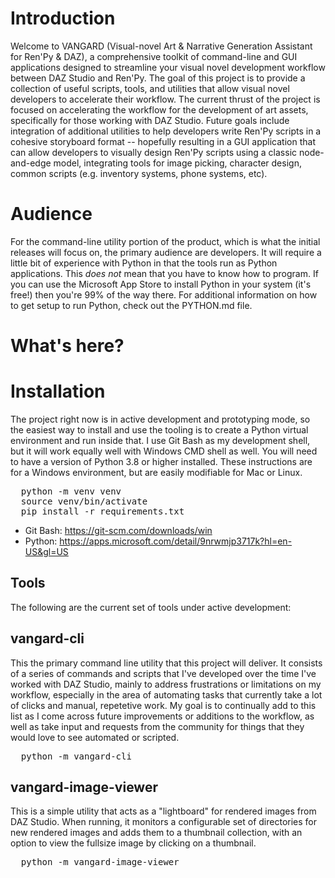 # Introduction

Welcome to VANGARD (Visual-novel Art & Narrative Generation Assistant for Ren'Py & DAZ), a comprehensive toolkit of command-line and GUI applications designed to streamline your visual novel development workflow between DAZ Studio and Ren'Py. The goal of this project is to provide a collection of useful scripts, tools, and utilities that allow visual novel developers to accelerate their workflow. The current thrust of the project is focused on accelerating the workflow for the development of art assets, specifically for those working with DAZ Studio. Future goals include integration of additional utilities to help developers write Ren'Py scripts in a cohesive storyboard format -- hopefully resulting in a GUI application that can allow developers to visually design Ren'Py scripts using a classic node-and-edge model, integrating tools for image picking, character design, common scripts (e.g. inventory systems, phone systems, etc). 

# Audience 

For the command-line utility portion of the product, which is what the initial releases will focus on, the primary audience are developers. It will require a little bit of experience with Python in that the tools run as Python applications. This *does not* mean that you have to know how to program. If you can use the Microsoft App Store to install Python in your system (it's free!) then you're 99% of the way there. For additional information on how to get setup to run Python, check out the PYTHON.md file. 

# What's here?

# Installation

The project right now is in active development and prototyping mode, so the easiest way to install and use the tooling is to create a Python virtual environment and run inside that. I use Git Bash as my development shell, but it will work equally well with Windows CMD shell as well. You will need to have a version of Python 3.8 or higher installed. These instructions are for a Windows environment, but are easily modifiable for Mac or Linux. 

<pre>
  python -m venv venv
  source venv/bin/activate 
  pip install -r requirements.txt
</pre>

* Git Bash: https://git-scm.com/downloads/win
* Python: https://apps.microsoft.com/detail/9nrwmjp3717k?hl=en-US&gl=US



## Tools

The following are the current set of tools under active development:


## vangard-cli

This the primary command line utility that this project will deliver. It consists of a series of commands and scripts that I've developed over the time I've worked with DAZ Studio, mainly to address frustrations or limitations on my workflow, especially in the area of automating tasks that currently take a lot of clicks and manual, repetetive work. My goal is to continually add to this list as I come across future improvements or additions to the workflow, as well as take input and requests from the community for things that they would love to see automated or scripted. 

<pre>
  python -m vangard-cli
</pre>

## vangard-image-viewer

This is a simple utility that acts as a "lightboard" for rendered images from DAZ Studio. When running, it monitors a configurable set of directories for new rendered images and adds them to a thumbnail collection, with an option to view the fullsize image by clicking on a thumbnail. 

<pre>
  python -m vangard-image-viewer
</pre>
